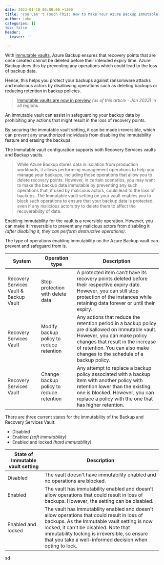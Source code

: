 ```yaml
---
date: 2023-01-18 00:00:00 +1300
title: 'You Can''t Touch This: How to Make Your Azure Backup Immutable and Secure'
author: Luke
categories: []
toc: false
header:
  teaser: ''

---
```

With [immutable vaults](https://learn.microsoft.com/en-us/azure/backup/backup-azure-immutable-vault-concept?tabs=recovery-services-vault&WT.mc_id=AZ-MVP-5004796 "Immutable vault for Azure Backup"), Azure Backup ensures that recovery points that are once created cannot be deleted before their intended expiry time. Azure Backup does this by preventing any operations which could lead to the loss of backup data.

Hence, this helps you protect your backups against ransomware attacks and malicious actors by disallowing operations such as deleting backups or reducing retention in backup policies.

> [Immutable vaults are now in preview](https://azure.microsoft.com/en-us/updates/azure-backup-immutable-vaults-preview/?WT.mc_id=AZ-MVP-5004796 "Public preview: Immutable vaults for Azure Backup") _(as of this article - Jan 2023)_ in all regions.

An immutable vault can assist in safeguarding your backup data by prohibiting any actions that might result in the loss of recovery points.

By securing the immutable vault setting, it can be made irreversible, which can prevent any unauthorized individuals from disabling the immutability feature and erasing the backups.

The Immutable vault configuration supports both Recovery Services vaults and Backup vaults.

> While Azure Backup stores data in isolation from production workloads, it allows performing management operations to help you manage your backups, including those operations that allow you to delete recovery points. However, in certain scenarios, you may want to make the backup data immutable by preventing any such operations that, if used by malicious actors, could lead to the loss of backups. The Immutable vault setting on your vault enables you to block such operations to ensure that your backup data is protected, even if any malicious actors try to delete them to affect the recoverability of data.

Enabling immutability for the vault is a reversible operation. However, you can make it irreversible to prevent any malicious actors from disabling it _(after disabling it, they can perform destructive operations)_.

The type of operations enabling immutability on the Azure Backup vault can prevent and safeguard from is.

| System | Operation type | Description |
| --- | --- | --- |
| Recovery Services Vault & Backup Vault | Stop protection with delete data | A protected item can't have its recovery points deleted before their respective expiry date. However, you can still stop protection of the instances while retaining data forever or until their expiry. |
| Recovery Services Vault | Modify backup policy to reduce retention | Any actions that reduce the retention period in a backup policy are disallowed on Immutable vault. However, you can make policy changes that result in the increase of retention. You can also make changes to the schedule of a backup policy. |
| Recovery Services Vault | Change backup policy to reduce retention | Any attempt to replace a backup policy associated with a backup item with another policy with retention lower than the existing one is blocked. However, you can replace a policy with the one that has higher retention. |

There are three current states for the immutability of the Backup and Recovery Services Vault:

* Disabled
* Enabled _(soft immutability)_
* Enabled and locked _(hard immutability)_

| State of Immutable vault setting | Description                                                                                                                                                                                                                                                                                     |
| -------------------------------- | ----------------------------------------------------------------------------------------------------------------------------------------------------------------------------------------------------------------------------------------------------------------------------------------------- |
| Disabled                         | The vault doesn't have immutability enabled and no operations are blocked.                                                                                                                                                                                                                      |
| Enabled                          | The vault has immutability enabled and doesn't allow operations that could result in loss of backups. However, the setting can be disabled.                                                                                                                                                     |
| Enabled and locked               | The vault has immutability enabled and doesn't allow operations that could result in loss of backups. As the Immutable vault setting is now locked, it can't be disabled. Note that immutability locking is irreversible, so ensure that you take a well-informed decision when opting to lock. |

sd